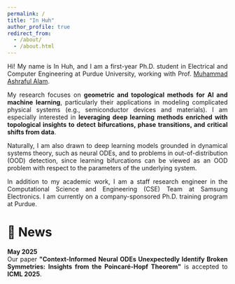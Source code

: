 ```yaml
---
permalink: /
title: "In Huh"
author_profile: true
redirect_from: 
  - /about/
  - /about.html
---
```

<div style="text-align: justify;">

Hi! My name is In Huh, and I am a first-year Ph.D. student in Electrical and Computer Engineering at Purdue University, working with Prof. [Muhammad Ashraful Alam](https://sites.google.com/view/alam-research-group/home).

My research focuses on **geometric and topological methods for AI and machine learning**, particularly their applications in modeling complicated physical systems (e.g., semiconductor devices and materials). I am especially interested in **leveraging deep learning methods enriched with topological insights to detect bifurcations, phase transitions, and critical shifts from data**. 

Naturally, I am also drawn to deep learning models grounded in dynamical systems theory, such as neural ODEs, and to problems in out-of-distribution (OOD) detection, since learning bifurcations can be viewed as an OOD problem with respect to the parameters of the underlying system.

In addition to my academic work, I am a staff research engineer in the Computational Science and Engineering (CSE) Team at Samsung Electronics. I am currently on a company-sponsored Ph.D. training program at Purdue.

</div>

📰 News
======

<div style="text-align: justify;">

**May 2025**  
Our paper **"Context-Informed Neural ODEs Unexpectedly Identify Broken Symmetries: Insights from the Poincaré-Hopf Theorem"** is accepted to **ICML 2025**.

</div>